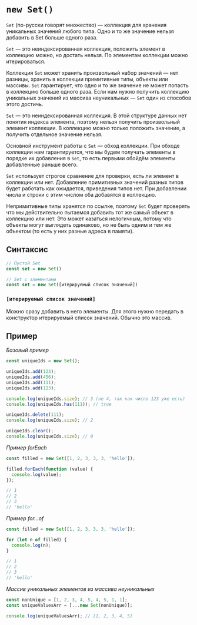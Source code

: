 # `new Set()`

`Set` (по-русски говорят множество) — коллекция для хранения уникальных значений любого типа. Одно и то же значение нельзя добавить в Set больше одного раза.

`Set` — это неиндексированная коллекция, положить элемент в коллекцию можно, но достать нельзя. По элементам коллекции можно итерироваться.

Коллекция `Set` может хранить произвольный набор значений — нет разницы, хранить в коллекции примитивные типы, объекты или массивы. `Set` гарантирует, что одно и то же значение не может попасть в коллекцию больше одного раза. Если нам нужно получить коллекцию уникальных значений из массива неуникальных — `Set` один из способов этого достичь.

`Set` — это неиндексированная коллекция. В этой структуре данных нет понятия индекса элемента, поэтому нельзя получить произвольный элемент коллекции. В коллекцию можно только положить значение, а получить отдельное значение нельзя.

Основной инструмент работы с `Set` — обход коллекции. При обходе коллекции нам гарантируется, что мы будем получать элементы в порядке их добавления в `Set`, то есть первыми обойдём элементы добавленные раньше всего.

`Set` использует строгое сравнение для проверки, есть ли элемент в коллекции или нет. Добавление примитивных значений разных типов будет работать как ожидается, приведения типов нет. При добавлении числа и строки с этим числом оба добавятся в коллекцию.

Непримитивные типы хранятся по ссылке, поэтому `Set` будет проверять что мы действительно пытаемся добавить тот же самый объект в коллекцию или нет. Это может казаться нелогичным, потому что объекты могут выглядеть одинаково, но не быть одним и тем же объектом (то есть у них разные адреса в памяти).

## Синтаксис

```js
// Пустой Set
const set = new Set()

// Set c элементами
const set = new Set([итерируемый список значений])
```

### `[итерируемый список значений]`

Можно сразу добавить в него элементы. Для этого нужно передать в конструктор итерируемый список значений. Обычно это массив.

## Пример

_Базовый пример_

```js
const uniqueIds = new Set();

uniqueIds.add(123);
uniqueIds.add(456);
uniqueIds.add(111);
uniqueIds.add(123);

console.log(uniqueIds.size); // 3 (не 4, так как число 123 уже есть)
console.log(uniqueIds.has(111)); // true

uniqueIds.delete(111);
console.log(uniqueIds.size); // 2

uniqueIds.clear();
console.log(uniqueIds.size); // 0
```

_Пример forEach_

```js
const filled = new Set([1, 2, 3, 3, 3, 'hello']);

filled.forEach(function (value) {
  console.log(value);
});

// 1
// 2
// 3
// 'hello'
```

_Пример for...of_

```js
const filled = new Set([1, 2, 3, 3, 3, 'hello']);

for (let n of filled) {
  console.log(n);
}

// 1
// 2
// 3
// 'hello'
```

_Массив уникальных элементов из массива неуникальных_

```js
const nonUnique = [1, 2, 3, 4, 5, 4, 5, 1, 1];
const uniqueValuesArr = [...new Set(nonUnique)];

console.log(uniqueValuesArr); // [1, 2, 3, 4, 5]
```
